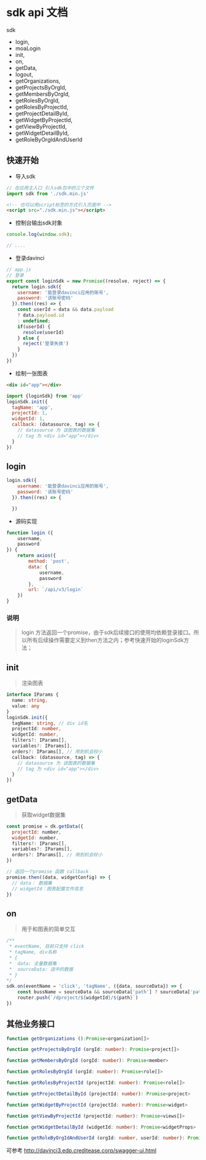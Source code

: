 # sdk api 文档

sdk

- login,
- moaLogin
- init,
- on,
- getData,
- logout,
- getOrganizations,
- getProjectsByOrgId,
- getMembersByOrgId,
- getRolesByOrgId,
- getRolesByProjectId,
- getProjectDetailById,
- getWidgetByProjectId,
- getViewByProjectId,
- getWidgetDetailById,
- getRoleByOrgIdAndUserId

## 快速开始

* 导入sdk

```js
// 在应用主入口 引入sdk包中的三个文件
import sdk from './sdk.min.js'
```

```html
<!-- 也可以用script标签的方式引入页面中 -->
<script src="./sdk.min.js"></script>
```

* 控制台输出sdk对象

```js
console.log(window.sdk);

// ....
```

* 登录davinci

```js
// app.js
// 登录
export const loginSdk = new Promise((resolve, reject) => {
  return login.sdk({
    username: '能登录davinci应用的账号',
    password: '该账号密码'
  }).then((res) => {
    const userId = data && data.payload
    ? data.payload.id
    : undefined;
    if(userId) {
      resolve(userId)
    } else {
      reject('登录失效')
    }
  })
})
```

* 绘制一张图表

```html
<div id="app"></div>
```

```js
import {loginSdk} from 'app'
loginSdk.init({
  tagName: 'app',
  projectId: 1,
  widgetId: 1,
  callback: (datasource, tag) => {
    // datasource 为 该图表的数据集
    // tag 为 <div id="app"></div>
  }
})
```


## login

```js
login.sdk({
    username: '能登录davinci应用的账号',
    password: '该账号密码'
  }).then((res) => {

  })
```

* 源码实现

```js
function login ({
    username,
    password
}) {
    return axios({
        method: 'post',
        data: {
            username,
            password
        },
        url: `/api/v3/login`
    })
}
```

### 说明

> login 方法返回一个promise，由于sdk后续接口的使用均依赖登录接口。所以所有后续操作需要定义到then方法之内；参考快速开始的loginSdk方法；

## init

> 渲染图表

```ts
interface IParams {
  name: string,
  value: any
}
loginSdk.init({
  tagName: string, // div id名
  projectId: number,
  widgetId: number,
  filters?: IParams[],
  variables?: IParams[],
  orders?: IParams[], // 用到机会较小
  callback: (datasource, tag) => {
    // datasource 为 该图表的数据集
    // tag 为 <div id="app"></div>
  }
})
```

## getData

> 获取widget数据集

```js
const promise = dk.getData({
  projectId: number,
  widgetId: number,
  filters?: IParams[],
  variables?: IParams[],
  orders?: IParams[], // 用到机会较小
})

// 返回一个promise 函数 callback
promise.then((data, widgetConfig) => {
  // data： 数据集
  // widgetId：图表配置文件信息
})
```

## on

> 用于和图表的简单交互

```js
/**
 * eventName, 目前只支持 click
 * tagName, div名称
 * {
 *  data: 全量数据集
 *  sourceData: 选中的数据
 * }
*/
sdk.on(eventName = 'click', 'tagName', ({data, sourceData}) => {
    const bussName = sourceData && sourceData['path'] ? sourceData['path'] : 'defaultPath'
    router.push(`/dproject/${widgetId}/${path}`)
})
```


## 其他业务接口


```ts
function getOrganizations ():Promise<organization[]>

function getProjectsByOrgId (orgId: number): Promise<project[]>

function getMembersByOrgId (orgId: number): Promise<member>

function getRolesByOrgId (orgId: number): Promise<role[]>

function getRolesByProjectId (projectId: number): Promise<role[]>

function getProjectDetailById (projectId: number): Promise<project>

function getWidgetByProjectId (projectId: number): Promise<widget>

function getViewByProjectId (projectId: number): Promise<views[]>

function getWidgetDetailById (widgetId: number): Promise<widgetProps>

function getRoleByOrgIdAndUserId (orgId: number, userId: number): Promise<role[]>

```

可参考 http://davinci3.edp.creditease.corp/swagger-ui.html

